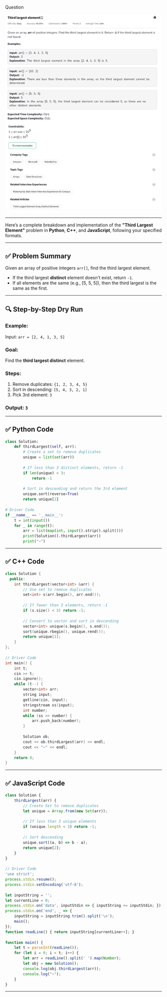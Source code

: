 Question

![Question](Question.png)

---

Here’s a complete breakdown and implementation of the **"Third Largest Element"** problem in **Python**, **C++**, and **JavaScript**, following your specified formats.

---

## ✅ Problem Summary

Given an array of positive integers `arr[]`, find the third largest element.

* If the third largest **distinct** element doesn't exist, return `-1`.
* If all elements are the same (e.g., \[5, 5, 5]), then the third largest is the same as the first.

---

## 🔍 Step-by-Step Dry Run

### Example:

Input:
`arr = [2, 4, 1, 3, 5]`

### Goal:

Find the **third largest distinct** element.

### Steps:

1. Remove duplicates: `{1, 2, 3, 4, 5}`
2. Sort in descending: `[5, 4, 3, 2, 1]`
3. Pick 3rd element: `3`

### Output: `3`

---

## ✅ Python Code

```python
class Solution:
    def thirdLargest(self, arr):
        # Create a set to remove duplicates
        unique = list(set(arr))

        # If less than 3 distinct elements, return -1
        if len(unique) < 3:
            return -1

        # Sort in descending and return the 3rd element
        unique.sort(reverse=True)
        return unique[2]

# Driver Code
if __name__ == '__main__':
    t = int(input())
    for _ in range(t):
        arr = list(map(int, input().strip().split()))
        print(Solution().thirdLargest(arr))
        print("~")
```

---

## ✅ C++ Code

```cpp
class Solution {
  public:
    int thirdLargest(vector<int> &arr) {
        // Use set to remove duplicates
        set<int> s(arr.begin(), arr.end());

        // If fewer than 3 elements, return -1
        if (s.size() < 3) return -1;

        // Convert to vector and sort in descending
        vector<int> unique(s.begin(), s.end());
        sort(unique.rbegin(), unique.rend());
        return unique[2];
    }
};

// Driver Code
int main() {
    int t;
    cin >> t;
    cin.ignore();
    while (t--) {
        vector<int> arr;
        string input;
        getline(cin, input);
        stringstream ss(input);
        int number;
        while (ss >> number) {
            arr.push_back(number);
        }

        Solution ob;
        cout << ob.thirdLargest(arr) << endl;
        cout << "~" << endl;
    }
    return 0;
}
```

---

## ✅ JavaScript Code

```javascript
class Solution {
    thirdLargest(arr) {
        // Create Set to remove duplicates
        let unique = Array.from(new Set(arr));

        // If less than 3 unique elements
        if (unique.length < 3) return -1;

        // Sort descending
        unique.sort((a, b) => b - a);
        return unique[2];
    }
}

// Driver Code
'use strict';
process.stdin.resume();
process.stdin.setEncoding('utf-8');

let inputString = '';
let currentLine = 0;
process.stdin.on('data', inputStdin => { inputString += inputStdin; });
process.stdin.on('end', _ => {
    inputString = inputString.trim().split('\n');
    main();
});
function readLine() { return inputString[currentLine++]; }

function main() {
    let t = parseInt(readLine());
    for (let i = 0; i < t; i++) {
        let arr = readLine().split(' ').map(Number);
        let obj = new Solution();
        console.log(obj.thirdLargest(arr));
        console.log("~");
    }
}
```

---
